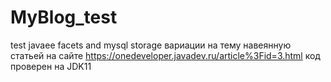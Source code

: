 # MyBlog_test
test javaee facets and mysql storage
вариации на тему навеянную статьей на сайте https://onedeveloper.javadev.ru/article%3Fid=3.html
код проверен на JDK11 
